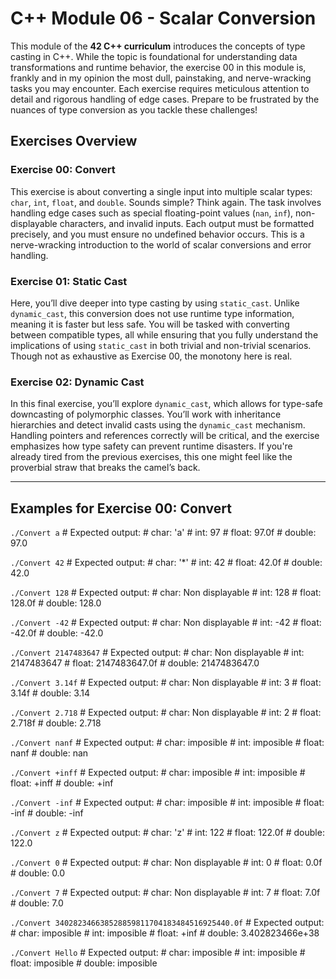 # C++ Module 06 - Scalar Conversion

This module of the **42 C++ curriculum** introduces the concepts of type casting in C++. While the topic is foundational for understanding data transformations and runtime behavior, the exercise 00 in this module is, frankly and in my opinion the most dull, painstaking, and nerve-wracking tasks you may encounter. Each exercise requires meticulous attention to detail and rigorous handling of edge cases. Prepare to be frustrated by the nuances of type conversion as you tackle these challenges!

## Exercises Overview

### Exercise 00: Convert
This exercise is about converting a single input into multiple scalar types: `char`, `int`, `float`, and `double`. Sounds simple? Think again. The task involves handling edge cases such as special floating-point values (`nan`, `inf`), non-displayable characters, and invalid inputs. Each output must be formatted precisely, and you must ensure no undefined behavior occurs. This is a nerve-wracking introduction to the world of scalar conversions and error handling.

### Exercise 01: Static Cast
Here, you’ll dive deeper into type casting by using `static_cast`. Unlike `dynamic_cast`, this conversion does not use runtime type information, meaning it is faster but less safe. You will be tasked with converting between compatible types, all while ensuring that you fully understand the implications of using `static_cast` in both trivial and non-trivial scenarios. Though not as exhaustive as Exercise 00, the monotony here is real.

### Exercise 02: Dynamic Cast
In this final exercise, you’ll explore `dynamic_cast`, which allows for type-safe downcasting of polymorphic classes. You’ll work with inheritance hierarchies and detect invalid casts using the `dynamic_cast` mechanism. Handling pointers and references correctly will be critical, and the exercise emphasizes how type safety can prevent runtime disasters. If you're already tired from the previous exercises, this one might feel like the proverbial straw that breaks the camel’s back.

---

## Examples for Exercise 00: Convert

```./Convert a```       # Expected output:
                  # char: 'a'
                  # int: 97
                  # float: 97.0f
                  # double: 97.0

```./Convert 42```      # Expected output:
                  # char: '*'
                  # int: 42
                  # float: 42.0f
                  # double: 42.0

```./Convert 128```     # Expected output:
                  # char: Non displayable
                  # int: 128
                  # float: 128.0f
                  # double: 128.0

```./Convert -42```     # Expected output:
                  # char: Non displayable
                  # int: -42
                  # float: -42.0f
                  # double: -42.0

```./Convert 2147483647``` # Expected output:
                     # char: Non displayable
                     # int: 2147483647
                     # float: 2147483647.0f
                     # double: 2147483647.0

```./Convert 3.14f```   # Expected output:
                  # char: Non displayable
                  # int: 3
                  # float: 3.14f
                  # double: 3.14

```./Convert 2.718```   # Expected output:
                  # char: Non displayable
                  # int: 2
                  # float: 2.718f
                  # double: 2.718

```./Convert nanf```    # Expected output:
                  # char: imposible
                  # int: imposible
                  # float: nanf
                  # double: nan

```./Convert +inff```   # Expected output:
                  # char: imposible
                  # int: imposible
                  # float: +inff
                  # double: +inf

```./Convert -inf```    # Expected output:
                  # char: imposible
                  # int: imposible
                  # float: -inf
                  # double: -inf

```./Convert z```       # Expected output:
                  # char: 'z'
                  # int: 122
                  # float: 122.0f
                  # double: 122.0

```./Convert 0```       # Expected output:
                  # char: Non displayable
                  # int: 0
                  # float: 0.0f
                  # double: 0.0

```./Convert 7```       # Expected output:
                  # char: Non displayable
                  # int: 7
                  # float: 7.0f
                  # double: 7.0

```./Convert 340282346638528859811704183484516925440.0f``` # Expected output:
                                                    # char: imposible
                                                    # int: imposible
                                                    # float: +inf
                                                    # double: 3.402823466e+38

```./Convert Hello```   # Expected output:
                  # char: imposible
                  # int: imposible
                  # float: imposible
                  # double: imposible

